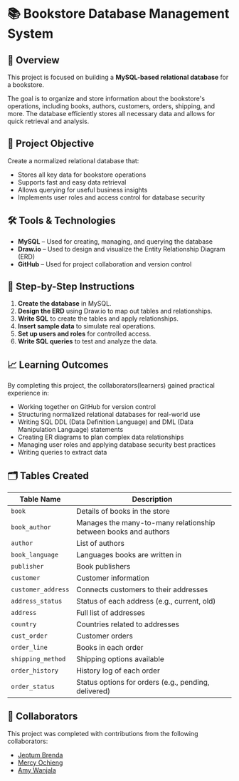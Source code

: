 # 📚 Bookstore Database Management System

## 🧾 Overview

This project is focused on building a **MySQL-based relational database** for a bookstore. 

The goal is to organize and store information about the bookstore's operations, including books, authors, customers, orders, shipping, and more. The database efficiently stores all necessary data and allows for quick retrieval and analysis.



## 🎯 Project Objective

Create a normalized relational database that:

- Stores all key data for bookstore operations
- Supports fast and easy data retrieval
- Allows querying for useful business insights
- Implements user roles and access control for database security


## 🛠 Tools & Technologies

- **MySQL** – Used for creating, managing, and querying the database
- **Draw.io** – Used to design and visualize the Entity Relationship Diagram (ERD)
- **GitHub** – Used for project collaboration and version control


## 🧪 Step-by-Step Instructions

1. **Create the database** in MySQL.
2. **Design the ERD** using Draw.io to map out tables and relationships.
3. **Write SQL** to create the tables and apply relationships.
4. **Insert sample data** to simulate real operations.
5. **Set up users and roles** for controlled access.
6. **Write SQL queries** to test and analyze the data.


## 📈 Learning Outcomes

By completing this project, the collaborators(learners) gained practical experience in:

- Working together on GitHub for version control
- Structuring normalized relational databases for real-world use
- Writing SQL DDL (Data Definition Language) and DML (Data Manipulation Language) statements
- Creating ER diagrams to plan complex data relationships
- Managing user roles and applying database security best practices
- Writing queries to extract data


## 🗂️ Tables Created

| Table Name         | Description |
|--------------------|-------------|
| `book`             | Details of books in the store |
| `book_author`      | Manages the many-to-many relationship between books and authors |
| `author`           | List of authors |
| `book_language`    | Languages books are written in |
| `publisher`        | Book publishers |
| `customer`         | Customer information |
| `customer_address` | Connects customers to their addresses |
| `address_status`   | Status of each address (e.g., current, old) |
| `address`          | Full list of addresses |
| `country`          | Countries related to addresses |
| `cust_order`       | Customer orders |
| `order_line`       | Books in each order |
| `shipping_method`  | Shipping options available |
| `order_history`    | History log of each order |
| `order_status`     | Status options for orders (e.g., pending, delivered) |


## 👥 Collaborators

This project was completed with contributions from the following collaborators:

- [Jeptum Brenda](https://github.com/bjeptum)
- [Mercy Ochieng](https://github.com/254punchlinez)
- [Amy Wanjala](https://github.com/wat-tanya)


